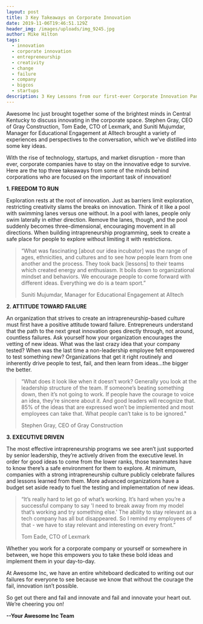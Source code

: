 ```yaml
---
layout: post
title: 3 Key Takeaways on Corporate Innovation
date: 2019-11-06T19:46:51.129Z
header_img: /images/uploads/img_9245.jpg
author: Mike Hilton
tags:
  - innovation
  - corporate innovation
  - entrepreneurship
  - creativity
  - change
  - failure
  - company
  - bigcos
  - startups
description: 3 Key Lessons from our first-ever Corporate Innovation Panel
---
```

Awesome Inc just brought together some of the brightest minds in Central Kentucky to discuss innovating in the corporate space. Stephen Gray, CEO of Gray Construction, Tom Eade, CTO of Lexmark, and Suniti Mujumdar, Manager for Educational Engagement at Alltech brought a variety of experiences and perspectives to the conversation, which we've distilled into some key ideas.

With the rise of technology, startups, and market disruption - more than ever, corporate companies have to stay on the innovative edge to survive. Here are the top three takeaways from some of the minds behind corporations who are focused on the important task of innovation!

**1. FREEDOM TO RUN**

Exploration rests at the root of innovation. Just as barriers limit exploration, restricting creativity slams the breaks on innovation. Think of it like a pool with swimming lanes versus one without. In a pool with lanes, people only swim laterally in either direction. Remove the lanes, though, and the pool suddenly becomes three-dimensional, encouraging movement in all directions. When building intrapreneurship programming, seek to create a safe place for people to explore without limiting it with restrictions.

> “What was fascinating \[about our idea incubator] was the range of ages, ethnicities, and cultures and to see how people learn from one another and the process. They took back \[lessons] to their teams which created energy and enthusiasm. It boils down to organizational mindset and behaviors. We encourage people to come forward with different ideas. Everything we do is a team sport.”
>
> Suniti Mujumdar, Manager for Educational Engagement at Alltech

**2. ATTITUDE TOWARD FAILURE**

An organization that strives to create an intrapreneurship-based culture must first have a positive attitude toward failure. Entrepreneurs understand that the path to the next great innovation goes directly through, not around, countless failures. Ask yourself how your organization encourages the vetting of new ideas. What was the last crazy idea that your company tested? When was the last time a non-leadership employee felt empowered to test something new? Organizations that get it right routinely and inherently drive people to test, fail, and then learn from ideas…the bigger the better.

> “What does it look like when it doesn’t work? Generally you look at the leadership structure of the team. If someone’s beating something down, then it’s not going to work. If people have the courage to voice an idea, they’re sincere about it. And good leaders will recognize that. 85% of the ideas that are expressed won’t be implemented and most employees can take that. What people can’t take is to be ignored."
>
> Stephen Gray, CEO of Gray Construction

**3. EXECUTIVE DRIVEN**

The most effective intrapreneurship programs we see aren’t just supported by senior leadership, they’re actively driven from the executive level.  In order for good ideas to come from the lower ranks, those teammates have to know there’s a safe environment for them to explore.  At minimum, companies with a strong intrapreneurship culture publicly celebrate failures and lessons learned from them.  More advanced organizations have a budget set aside ready to fuel the testing and implementation of new ideas.  

> “It’s really hard to let go of what’s working. It’s hard when you’re a successful company to say 'I need to break away from my model that’s working and try something else.' The ability to stay relevant as a tech company has all but disappeared. So I remind my employees of that - we have to stay relevant and interesting on every front.”
>
> Tom Eade, CTO of Lexmark

Whether you work for a corporate company or yourself or somewhere in between, we hope this empowers you to take these bold ideas and implement them in your day-to-day.

At Awesome Inc, we have an entire whiteboard dedicated to writing out our failures for everyone to see because we know that without the courage the fail, innovation isn’t possible.

So get out there and fail and innovate and fail and innovate your heart out. We’re cheering you on!

**\--Your Awesome Inc Team**
